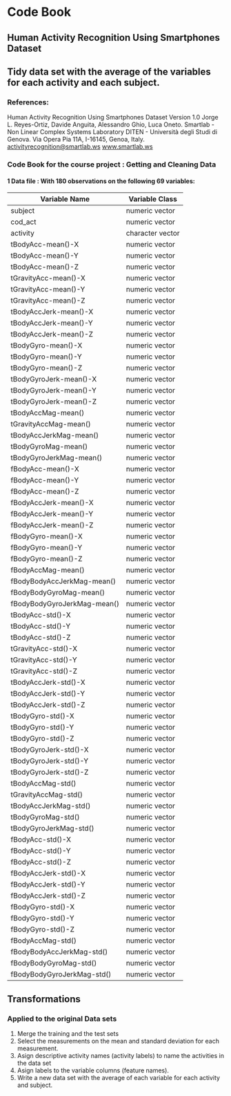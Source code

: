 # Code Book 
## Human Activity Recognition Using Smartphones Dataset
## Tidy data set with the average of the variables for each activity and each subject.

### References:
Human Activity Recognition Using Smartphones Dataset
Version 1.0
Jorge L. Reyes-Ortiz, Davide Anguita, Alessandro Ghio, Luca Oneto.
Smartlab - Non Linear Complex Systems Laboratory
DITEN - Università degli Studi di Genova.
Via Opera Pia 11A, I-16145, Genoa, Italy.
activityrecognition@smartlab.ws
www.smartlab.ws

### Code Book for the course project : Getting and Cleaning Data

#### 1 Data file : With 180 observations on the following 69 variables:

Variable Name | Variable Class
----------------|----------------  
  subject  |  numeric vector | code of the subject
  cod_act   |  numeric vector | code for the activity meassured
  activity                  |  character vector  | Description of the activity
  tBodyAcc-mean()-X         |  numeric vector | average of the observations by subject and activity 
  tBodyAcc-mean()-Y         |  numeric vector | average of the observations by subject and activity
  tBodyAcc-mean()-Z         |  numeric vector | average of the observations by subject and activity
  tGravityAcc-mean()-X      |  numeric vector | average of the observations by subject and activity
  tGravityAcc-mean()-Y      |  numeric vector | average of the observations by subject and activity
  tGravityAcc-mean()-Z      |  numeric vector | average of the observations by subject and activity
  tBodyAccJerk-mean()-X     |  numeric vector | average of the observations by subject and activity
  tBodyAccJerk-mean()-Y     |  numeric vector | average of the observations by subject and activity
  tBodyAccJerk-mean()-Z     |  numeric vector | average of the observations by subject and activity
  tBodyGyro-mean()-X        |  numeric vector | average of the observations by subject and activity
  tBodyGyro-mean()-Y        |  numeric vector | average of the observations by subject and activity
  tBodyGyro-mean()-Z        |  numeric vector | average of the observations by subject and activity
  tBodyGyroJerk-mean()-X    |  numeric vector | average of the observations by subject and activity
  tBodyGyroJerk-mean()-Y    |  numeric vector | average of the observations by subject and activity
  tBodyGyroJerk-mean()-Z    |  numeric vector | average of the observations by subject and activity
  tBodyAccMag-mean()        |  numeric vector | average of the observations by subject and activity
  tGravityAccMag-mean()     |  numeric vector | average of the observations by subject and activity
  tBodyAccJerkMag-mean()    |  numeric vector | average of the observations by subject and activity
  tBodyGyroMag-mean()       |  numeric vector | average of the observations by subject and activity
  tBodyGyroJerkMag-mean()   |  numeric vector | average of the observations by subject and activity
  fBodyAcc-mean()-X         |  numeric vector | average of the observations by subject and activity
  fBodyAcc-mean()-Y         |  numeric vector | average of the observations by subject and activity
  fBodyAcc-mean()-Z         |  numeric vector | average of the observations by subject and activity
  fBodyAccJerk-mean()-X     |  numeric vector | average of the observations by subject and activity
  fBodyAccJerk-mean()-Y     |  numeric vector | average of the observations by subject and activity
  fBodyAccJerk-mean()-Z     |  numeric vector | average of the observations by subject and activity
  fBodyGyro-mean()-X        |  numeric vector | average of the observations by subject and activity
  fBodyGyro-mean()-Y        |  numeric vector | average of the observations by subject and activity
  fBodyGyro-mean()-Z        |  numeric vector | average of the observations by subject and activity
  fBodyAccMag-mean()        |  numeric vector | average of the observations by subject and activity
  fBodyBodyAccJerkMag-mean() | numeric vector | average of the observations by subject and activity
  fBodyBodyGyroMag-mean()    | numeric vector | average of the observations by subject and activity
  fBodyBodyGyroJerkMag-mean() | numeric vector | average of the observations by subject and activity
  tBodyAcc-std()-X           |  numeric vector | average of the observations by subject and activity
  tBodyAcc-std()-Y          |  numeric vector | average of the observations by subject and activity
  tBodyAcc-std()-Z          |  numeric vector | average of the observations by subject and activity
  tGravityAcc-std()-X       |  numeric vector | average of the observations by subject and activity
  tGravityAcc-std()-Y       |  numeric vector | average of the observations by subject and activity
  tGravityAcc-std()-Z       |  numeric vector | average of the observations by subject and activity
  tBodyAccJerk-std()-X      |  numeric vector | average of the observations by subject and activity
  tBodyAccJerk-std()-Y      |  numeric vector | average of the observations by subject and activity
  tBodyAccJerk-std()-Z      |  numeric vector | average of the observations by subject and activity
  tBodyGyro-std()-X         |  numeric vector | average of the observations by subject and activity
  tBodyGyro-std()-Y         |  numeric vector | average of the observations by subject and activity
  tBodyGyro-std()-Z         |  numeric vector | average of the observations by subject and activity
  tBodyGyroJerk-std()-X     |  numeric vector | average of the observations by subject and activity
  tBodyGyroJerk-std()-Y     |  numeric vector | average of the observations by subject and activity
  tBodyGyroJerk-std()-Z     |  numeric vector | average of the observations by subject and activity
  tBodyAccMag-std()         |  numeric vector | average of the observations by subject and activity
  tGravityAccMag-std()      |  numeric vector | average of the observations by subject and activity
  tBodyAccJerkMag-std()     |  numeric vector | average of the observations by subject and activity
  tBodyGyroMag-std()        |  numeric vector | average of the observations by subject and activity
  tBodyGyroJerkMag-std()    |  numeric vector | average of the observations by subject and activity
  fBodyAcc-std()-X          |  numeric vector | average of the observations by subject and activity
  fBodyAcc-std()-Y          |  numeric vector | average of the observations by subject and activity
  fBodyAcc-std()-Z          |  numeric vector | average of the observations by subject and activity
  fBodyAccJerk-std()-X      |  numeric vector | average of the observations by subject and activity
  fBodyAccJerk-std()-Y      |  numeric vector | average of the observations by subject and activity
  fBodyAccJerk-std()-Z      |  numeric vector | average of the observations by subject and activity
  fBodyGyro-std()-X         |  numeric vector | average of the observations by subject and activity
  fBodyGyro-std()-Y         |  numeric vector | average of the observations by subject and activity
  fBodyGyro-std()-Z         |  numeric vector | average of the observations by subject and activity
  fBodyAccMag-std()         |  numeric vector | average of the observations by subject and activity
  fBodyBodyAccJerkMag-std() |  numeric vector | average of the observations by subject and activity
  fBodyBodyGyroMag-std()    |  numeric vector | average of the observations by subject and activity
  fBodyBodyGyroJerkMag-std()  | numeric vector | average of the observations by subject and activity



## Transformations

### Applied to the original Data sets 
1. Merge the training and the test sets
2. Select the measurements on the mean and standard deviation for each measurement.
3. Asign descriptive activity names (activity labels) to name the activities in the data set
4. Asign labels to the variable columns (feature names).
5. Write a new data set with the average of each variable for each activity and subject.
